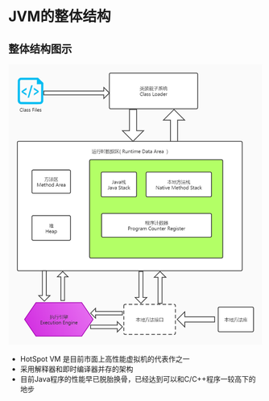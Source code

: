 # JVM的整体结构

## 整体结构图示

![jvm-01](../img/jvm-01.jpg)



- HotSpot VM 是目前市面上高性能虚拟机的代表作之一
- 采用解释器和即时编译器并存的架构
- 目前Java程序的性能早已脱胎换骨，已经达到可以和C/C++程序一较高下的地步       